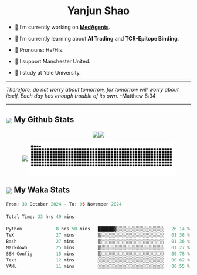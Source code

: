 

<h1 align="center">Yanjun Shao</h1>

- 🐒 I’m currently working on **[MedAgents](https://github.com/gersteinlab/MedAgents)**.

- 🦧 I’m currently learning about **AI Trading** and **TCR-Epitope Binding**.

- 🦍 Pronouns: He/His.

- 👹 I support Manchester United.

- 🐶 I study at Yale University.

---

<i> Therefore, do not worry about tomorrow, for tomorrow will worry about itself. Each day has enough trouble of its own. </i> -Matthew 6:34

---

<h2><img src="https://emojis.slackmojis.com/emojis/images/1579216111/7550/pikachu_wave.gif?1579216111" align="center" width="28" /> My Github Stats</h2>

<p align="center"><img align="center" src = "https://github-readme-stats.vercel.app/api?username=super-dainiu&show_icons=true&count_private=true&theme=tokyonight&hide=issues&line_height=30" width="400px"><img align="center" src = "https://github-readme-streak-stats.herokuapp.com/?user=super-dainiu&theme=tokyonight" width="400px"></p>

<p align="center"><img align="center" width="400px" src="https://github-readme-stats.vercel.app/api/top-langs/?username=super-dainiu&layout=compact&theme=tokyonight&hide=html,tex,jupyter%20notebook"><img align="center" width="400px" src="https://github.com/super-dainiu/super-dainiu/blob/output/github-contribution-grid-snake.svg"></p>

<h2><img src="https://emojis.slackmojis.com/emojis/images/1579216111/7550/pikachu_wave.gif?1579216111" align="center" width="28" /> My Waka Stats</h2>

<!--START_SECTION:waka-->

```python
From: 30 October 2024 - To: 06 November 2024

Total Time: 33 hrs 49 mins

Python             8 hrs 50 mins   ██████▓░░░░░░░░░░░░░░░░░░   26.14 %
TeX                27 mins         ▒░░░░░░░░░░░░░░░░░░░░░░░░   01.38 %
Bash               27 mins         ▒░░░░░░░░░░░░░░░░░░░░░░░░   01.36 %
Markdown           25 mins         ▒░░░░░░░░░░░░░░░░░░░░░░░░   01.27 %
SSH Config         15 mins         ▒░░░░░░░░░░░░░░░░░░░░░░░░   00.78 %
Text               12 mins         ░░░░░░░░░░░░░░░░░░░░░░░░░   00.62 %
YAML               11 mins         ░░░░░░░░░░░░░░░░░░░░░░░░░   00.55 %
```

<!--END_SECTION:waka-->

